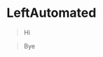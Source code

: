 # LeftAutomated

>Hi
































































































>Bye
